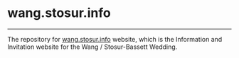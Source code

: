 # wang.stosur.info
---

The repository for [wang.stosur.info](http://wang.stosur.info) website, which is the Information and Invitation website for the Wang / Stosur-Bassett Wedding.
